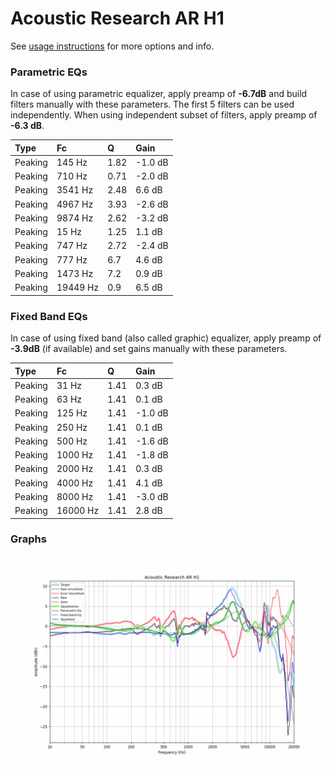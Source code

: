 # Acoustic Research AR H1
See [usage instructions](https://github.com/jaakkopasanen/AutoEq#usage) for more options and info.

### Parametric EQs
In case of using parametric equalizer, apply preamp of **-6.7dB** and build filters manually
with these parameters. The first 5 filters can be used independently.
When using independent subset of filters, apply preamp of **-6.3 dB**.

| Type    | Fc       |    Q | Gain    |
|:--------|:---------|:-----|:--------|
| Peaking | 145 Hz   | 1.82 | -1.0 dB |
| Peaking | 710 Hz   | 0.71 | -2.0 dB |
| Peaking | 3541 Hz  | 2.48 | 6.6 dB  |
| Peaking | 4967 Hz  | 3.93 | -2.6 dB |
| Peaking | 9874 Hz  | 2.62 | -3.2 dB |
| Peaking | 15 Hz    | 1.25 | 1.1 dB  |
| Peaking | 747 Hz   | 2.72 | -2.4 dB |
| Peaking | 777 Hz   | 6.7  | 4.6 dB  |
| Peaking | 1473 Hz  | 7.2  | 0.9 dB  |
| Peaking | 19449 Hz | 0.9  | 6.5 dB  |

### Fixed Band EQs
In case of using fixed band (also called graphic) equalizer, apply preamp of **-3.9dB**
(if available) and set gains manually with these parameters.

| Type    | Fc       |    Q | Gain    |
|:--------|:---------|:-----|:--------|
| Peaking | 31 Hz    | 1.41 | 0.3 dB  |
| Peaking | 63 Hz    | 1.41 | 0.1 dB  |
| Peaking | 125 Hz   | 1.41 | -1.0 dB |
| Peaking | 250 Hz   | 1.41 | 0.1 dB  |
| Peaking | 500 Hz   | 1.41 | -1.6 dB |
| Peaking | 1000 Hz  | 1.41 | -1.8 dB |
| Peaking | 2000 Hz  | 1.41 | 0.3 dB  |
| Peaking | 4000 Hz  | 1.41 | 4.1 dB  |
| Peaking | 8000 Hz  | 1.41 | -3.0 dB |
| Peaking | 16000 Hz | 1.41 | 2.8 dB  |

### Graphs
![](./Acoustic%20Research%20AR%20H1.png)